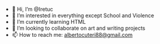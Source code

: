 - 👋 Hi, I’m @Iretuc
- 👀 I’m interested in everything except School and Violence
- 🌱 I’m currently learning HTML
- 💞️ I’m looking to collaborate on art and writing projects
- 📫 How to reach me: albertocuteri88@gmail.com

<!---
Iretuc/Iretuc is a ✨ special ✨ repository because its `README.md` (this file) appears on your GitHub profile.
You can click the Preview link to take a look at your changes.
--->
